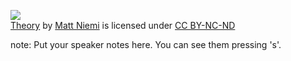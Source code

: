 [![](https://farm1.static.flickr.com/55/188773127_c66a731abe.jpg)](https://flickr.com/photos/niemster/188773127 "Theory")  
[Theory](https://flickr.com/photos/niemster/188773127 "Theory") by [Matt Niemi](https://flickr.com/people/niemster) is licensed under [CC BY-NC-ND](https://creativecommons.org/licenses/by-nc-nd/2.0/)

note:
    Put your speaker notes here.
    You can see them pressing 's'.
